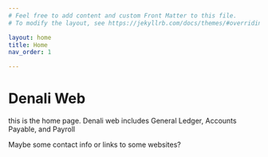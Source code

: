 ```yaml
---
# Feel free to add content and custom Front Matter to this file.
# To modify the layout, see https://jekyllrb.com/docs/themes/#overriding-theme-defaults

layout: home
title: Home
nav_order: 1

---
```

# Denali Web

this is the home page. Denali web includes General Ledger, Accounts Payable, and Payroll

Maybe some contact info or links to some websites?
